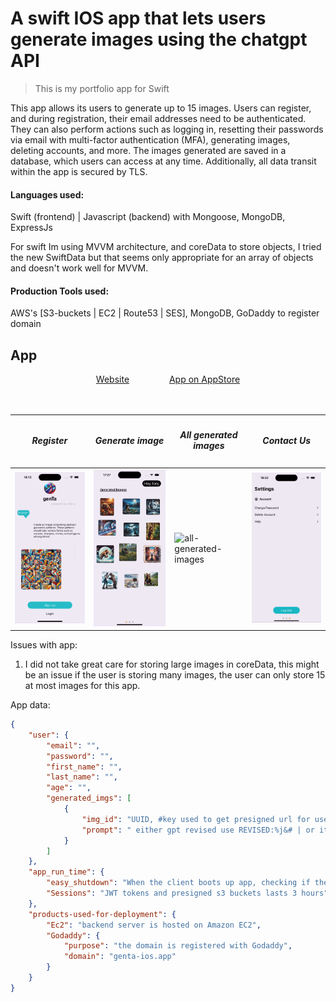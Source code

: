# A swift IOS app that lets users generate images using the chatgpt API

> This is my portfolio app for Swift

This app allows its users to generate up to 15 images. Users can register, and during registration, their email addresses need to be authenticated. They can also perform actions such as logging in, resetting their passwords via email with multi-factor authentication (MFA), generating images, deleting accounts, and more. The images generated are saved in a database, which users can access at any time. Additionally, all data transit within the app is secured by TLS.

#### Languages used:

Swift (frontend) | Javascript (backend) with Mongoose, MongoDB, ExpressJs

For swift Im using MVVM architecture, and coreData to store objects, I tried the new SwiftData but that seems only appropriate for an array of objects and doesn't work well for MVVM.

#### Production Tools used:

AWS's [S3-buckets | EC2 | Route53 | SES], MongoDB, GoDaddy to register domain


## App 
<center>
    <a href="https://www.genta-ios.app" target="_blank">Website</a>
    &emsp;&emsp;&emsp;&emsp;
    <!-- TODO add link to Appstore when finished -->
    <a href="" target="_blank">App on AppStore</a>
</center>  
<br>
<br>

<table>
    <thead>
        <tr>
            <th><h5 style="text-align: center;">Register</h5></th>
            <th><h5 style="text-align: center;">Generate image</h5></th>
            <th><h5 style="text-align: center;">All generated images</h5></th>
            <th><h5 style="text-align: center;">Contact Us</h5></th>
        </tr>
    </thead>
    <tbody>
        <tr>
            <td><img src="app_design/app-show-images/for-app-store/gif/register.gif" alt="register" width="200"></td>
            <td><img src="app_design/app-show-images/for-app-store/gif/generate-image.gif" alt="Generate image" width="200"></td>
            <td><img src="app_design/app-show-images/for-app-store/gif/all-generated-iamges.gif" alt="all-generated-images" width="200"></td>
            <td><img src="app_design/app-show-images/for-app-store/gif/Contact-us.gif" alt="contact us" width="200"></td>
        </tr>
    </tbody>
</table>
 

Issues with app:

1. I did not take great care for storing large images in coreData, this might be an issue if the user is storing many images, the user can only store 15 at most images for this app.

App data:

```json
{
    "user": {
        "email": "",
        "password": "",
        "first_name": "",
        "last_name": "",
        "age": "",
        "generated_imgs": [
            {
                "img_id": "UUID, #key used to get presigned url for user to be able to access the image",
                "prompt": " either gpt revised use REVISED:%j&# | or its just string"
            }
        ]
    },
    "app_run_time": {
        "easy_shutdown": "When the client boots up app, checking if the backend can be reached before doing anything. This way if in the future I can easily shut everything down",
        "Sessions": "JWT tokens and presigned s3 buckets lasts 3 hours"
    },
    "products-used-for-deployment": {
        "Ec2": "backend server is hosted on Amazon EC2",
        "Godaddy": {
            "purpose": "the domain is registered with Godaddy",
            "domain": "genta-ios.app"
        }
    }
}
```